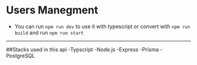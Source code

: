 # Users Manegment

- You can run `npm run dev` to use it with typescript or convert with `npm run build` and run `npm run start`

---

##Stacks used in this api 
-Typscript
-Node.js
-Express
-Prisma
-PostgreSQL